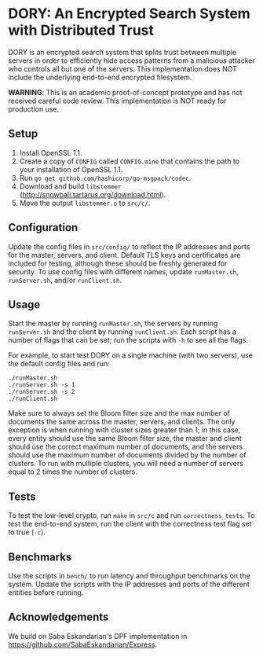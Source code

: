 # DORY: An Encrypted Search System with Distributed Trust

DORY is an encrypted search system that splits trust between multiple servers in order to efficiently hide access patterns from a malicious attacker who controls all but one of the servers. This implementation does NOT include the underlying end-to-end encrypted filesystem.

**WARNING**: This is an academic proof-of-concept prototype and has not received careful code review. This implementation is NOT ready for production use.

## Setup
1. Install OpenSSL 1.1.
2. Create a copy of `CONFIG` called `CONFIG.mine` that contains the path to your installation of OpenSSL 1.1.
3. Run `go get github.com/hashicorp/go-msgpack/codec`.
4. Download and build `libstemmer` (http://snowball.tartarus.org/download.html).
5. Move the output `libstemmer.o` to `src/c/`.

## Configuration
Update the config files in `src/config/` to reflect the IP addresses and ports for the master, servers, and client. Default TLS keys and certificates are included for testing, although these should be freshly generated for security. To use config files with different names, update `runMaster.sh`, `runServer.sh`, and/or `runClient.sh`.

## Usage
Start the master by running `runMaster.sh`, the servers by running `runServer.sh` and the client by running `runClient.sh`. Each script has a number of flags that can be set; run the scripts with `-h` to see all the flags.

For example, to start test DORY on a single machine (with two servers), use the default config files and run:
```
./runMaster.sh
./runServer.sh -s 1
./runServer.sh -s 2
./runClient.sh
```

Make sure to always set the Bloom filter size and the max number of documents the same across the master, servers, and clients. The only exception is when running with cluster sizes greater than 1; in this case, every entity should use the same Bloom filter size, the master and client should use the correct maximum number of documents, and the servers should use the maximum  number of documents divided by the number of clusters. To run with multiple clusters, you will need a number of servers equal to 2 times the number of clusters.

## Tests
To test the low-level crypto, run `make` in `src/c` and run `correctness_tests`. To test the end-to-end system, run the client with the correctness test flag set to true (`-c`).

## Benchmarks
Use the scripts in `bench/` to run latency and throughput benchmarks on the system. Update the scripts with the IP addresses and ports of the different entities before running.

## Acknowledgements

We build on Saba Eskandarian's DPF implementation in https://github.com/SabaEskandarian/Express.


